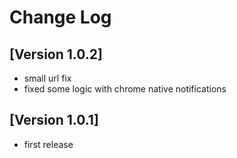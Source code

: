 # Change Log

## [Version 1.0.2]

- small url fix
- fixed some logic with chrome native notifications

## [Version 1.0.1]

- first release
  